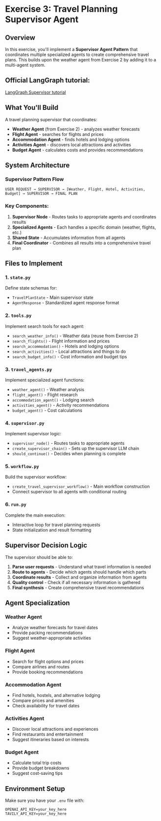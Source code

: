 # Exercise 3: Travel Planning Supervisor Agent

## Overview
In this exercise, you'll implement a **Supervisor Agent Pattern** that coordinates multiple specialized agents to create comprehensive travel plans. This builds upon the weather agent from Exercise 2 by adding it to a multi-agent system.

## Official LangGraph tutorial:
[LangGraph Supervisor tutorial](https://langchain-ai.github.io/langgraph/how-tos/supervisor/)

## What You'll Build
A travel planning supervisor that coordinates:
- **Weather Agent** (from Exercise 2) - analyzes weather forecasts
- **Flight Agent** - searches for flights and prices  
- **Accommodation Agent** - finds hotels and lodging options
- **Activities Agent** - discovers local attractions and activities
- **Budget Agent** - calculates costs and provides recommendations

## System Architecture

### Supervisor Pattern Flow
```
USER REQUEST → SUPERVISOR → [Weather, Flight, Hotel, Activities, Budget] → SUPERVISOR → FINAL PLAN
```

### Key Components:
1. **Supervisor Node** - Routes tasks to appropriate agents and coordinates results
2. **Specialized Agents** - Each handles a specific domain (weather, flights, etc.)
3. **Shared State** - Accumulates information from all agents
4. **Final Coordinator** - Combines all results into a comprehensive travel plan

## Files to Implement

### 1. `state.py`
Define state schemas for:
- `TravelPlanState` - Main supervisor state
- `AgentResponse` - Standardized agent response format

### 2. `tools.py`  
Implement search tools for each agent:
- `search_weather_info()` - Weather data (reuse from Exercise 2)
- `search_flights()` - Flight information and prices
- `search_accommodation()` - Hotels and lodging options
- `search_activities()` - Local attractions and things to do
- `search_budget_info()` - Cost information and budget tips

### 3. `travel_agents.py`
Implement specialized agent functions:
- `weather_agent()` - Weather analysis
- `flight_agent()` - Flight research
- `accommodation_agent()` - Lodging search
- `activities_agent()` - Activity recommendations
- `budget_agent()` - Cost calculations

### 4. `supervisor.py`
Implement supervisor logic:
- `supervisor_node()` - Routes tasks to appropriate agents
- `create_supervisor_chain()` - Sets up the supervisor LLM chain
- `should_continue()` - Decides when planning is complete

### 5. `workflow.py`
Build the supervisor workflow:
- `create_travel_supervisor_workflow()` - Main workflow construction
- Connect supervisor to all agents with conditional routing

### 6. `run.py`
Complete the main execution:
- Interactive loop for travel planning requests
- State initialization and result formatting

## Supervisor Decision Logic

The supervisor should be able to:
1. **Parse user requests** - Understand what travel information is needed
2. **Route to agents** - Decide which agents should handle which parts
3. **Coordinate results** - Collect and organize information from agents
4. **Quality control** - Check if all necessary information is gathered
5. **Final synthesis** - Create comprehensive travel recommendations

## Agent Specialization

### Weather Agent
- Analyze weather forecasts for travel dates
- Provide packing recommendations
- Suggest weather-appropriate activities

### Flight Agent  
- Search for flight options and prices
- Compare airlines and routes
- Provide booking recommendations

### Accommodation Agent
- Find hotels, hostels, and alternative lodging
- Compare prices and amenities
- Check availability for travel dates

### Activities Agent
- Discover local attractions and experiences
- Find restaurants and entertainment
- Suggest itineraries based on interests

### Budget Agent
- Calculate total trip costs
- Provide budget breakdowns
- Suggest cost-saving tips

## Environment Setup
Make sure you have your `.env` file with:
```
OPENAI_API_KEY=your_key_here
TAVILY_API_KEY=your_key_here
```